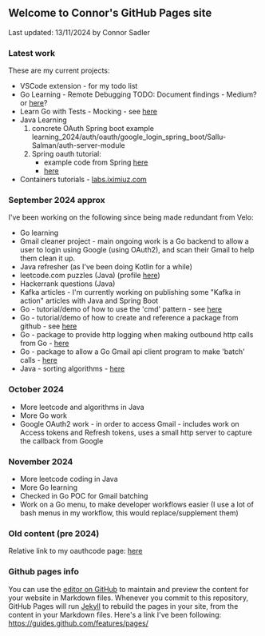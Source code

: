 ## Welcome to Connor's GitHub Pages site

Last updated: 13/11/2024 by Connor Sadler

### Latest work

These are my current projects:

- VSCode extension - for my todo list
- Go Learning - Remote Debugging  TODO: Document findings - Medium? or [here](go_remote_debugging.md)?
- Learn Go with Tests - Mocking - see [here](https://quii.gitbook.io/learn-go-with-tests/testing-fundamentals/working-without-mocks)
- Java Learning
    1. concrete OAuth Spring boot example
        learning_2024/auth/oauth/google_login_spring_boot/Sallu-Salman/auth-server-module
    2. Spring oauth tutorial:
        - example code from Spring [here](https://spring.io/guides/tutorials/spring-boot-oauth2)
        - [here](https://spring.io/guides/tutorials/spring-boot-oauth2)
- Containers tutorials - [labs.iximiuz.com](https://labs.iximiuz.com/tutorials?category=containers)


### September 2024 approx

I've been working on the following since being made redundant from Velo:

- Go learning
- Gmail cleaner project - main ongoing work is a Go backend to allow a user to login using Google (using OAuth2), and scan their Gmail to help them clean it up.
- Java refresher (as I've been doing Kotlin for a while)
- leetcode.com puzzles (Java) (profile [here](https://leetcode.com/u/zebsmattz/))
- Hackerrank questions (Java)
- Kafka articles - I'm currently working on publishing some "Kafka in action" articles with Java and Spring Boot
- Go - tutorial/demo of how to use the 'cmd' pattern - see [here](https://github.com/connorsadler/go-cmd-sample)
- Go - tutorial/demo of how to create and reference a package from github - see [here](https://github.com/connorsadler/go-sample-module)
- Go - package to provide http logging when making outbound http calls from Go - [here](https://github.com/connorsadler/go-utils/)
- Go - package to allow a Go Gmail api client program to make 'batch' calls - [here](https://github.com/connorsadler/go-utils/)
- Java - sorting algorithms - [here](https://github.com/connorsadler/public/tree/main/java/sorting-algorithms)

### October 2024
- More leetcode and algorithms in Java
- More Go work
- Google OAuth2 work - in order to access Gmail - includes work on Access tokens and Refresh tokens, uses a small http server to capture the callback from Google

### November 2024
- More leetcode coding in Java
- More Go learning
- Checked in Go POC for Gmail batching
- Work on a Go menu, to make developer workflows easier (I use a lot of bash menus in my workflow, this would replace/supplement them)

### Old content (pre 2024)

Relative link to my oauthcode page: [here](oauthcode.md)

### Github pages info

You can use the [editor on GitHub](https://github.com/connorsadler/connorsadler.github.io/edit/main/index.md) to maintain and preview the content for your website in Markdown files.
Whenever you commit to this repository, GitHub Pages will run [Jekyll](https://jekyllrb.com/) to rebuild the pages in your site, from the content in your Markdown files.
Here's a link I've been following: https://guides.github.com/features/pages/


